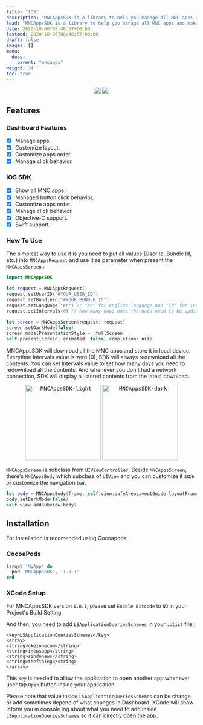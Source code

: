 ```yaml
---
title: "IOS"
description: "MNCAppsSDK is a library to help you manage all MNC apps and make it easier to display and maintain in your application."
lead: "MNCAppsSDK is a library to help you manage all MNC apps and make it easier to display and maintain in your application."
date: 2020-10-06T08:48:57+00:00
lastmod: 2020-10-06T08:48:57+00:00
draft: false
images: []
menu:
  docs:
    parent: "mncapps"
weight: 34
toc: true
---
```



<p align="center">
<a href="https://cocoapods.org/pods/MNCAppsSDK"><img src="https://img.shields.io/cocoapods/v/MNCAppsSDK.svg?style=flat"></a>
<a href="https://cocoapods.org/pods/MNCAppsSDK"><img src="https://img.shields.io/cocoapods/p/MNCAppsSDK.svg?style=flat"></a>
</p>

## Features

### Dashboard Features

- [x] Manage apps.
- [x] Customize layout.
- [x] Customize apps order.
- [x] Manage click behavior.

### iOS SDK

- [x] Show all MNC apps.
- [x] Managed button click behavior.
- [x] Customize apps order.
- [x] Manage click behavior.
- [x] Objective-C support.
- [x] Swift support.

### How To Use

The simplest way to use it is you need to put all values (User Id, Bundle Id, etc.) into `MNCAppsRequest` and use it as parameter when present the `MNCAppsScreen` :

```swift
import MNCAppsSDK

let request = MNCAppsRequest()
request.setUserID("#YOUR_USER_ID")
request.setBundleid("#YOUR_BUNDLE_ID")
request.setLanguage("en") // "en" for english language and "id" for indonesia language
request.setIntervals(0) // how many days does the data need to be updated
        
let screen = MNCAppsScreen(request: request)
screen.setDarkMode(false)
screen.modalPresentationStyle = .fullScreen
self.present(screen, animated: false, completion: nil)
```

MNCAppsSDK will download all the MNC apps and store it in local device. Everytime Intervals value is zero (0), SDK will always redownload all the contents.
You can set Intervals value to set how many days you need to redownload all the contents. And whenever you don't had a network connection, SDK will display all stored contents from the latest download.

<p align="center">
<kbd><img src="https://i.postimg.cc/bYBp44Hm/light.png" alt="MNCAppsSDK-light" title="MNCAppsSDK-light" width="200"/></kbd>
<kbd><img src="https://i.postimg.cc/DwqWv7xv/dark.png" alt="MNCAppsSDK-dark" title="MNCAppsSDK-dark" width="200"/></kbd>
</p>

`MNCAppsScreen` is subclass from `UIViewController`. Beside `MNCAppsScreen`, there's `MNCAppsBody` which subclass of `UIView` and you can customize it size or customize the navigation bar.

```swift
let body = MNCAppsBody(frame: self.view.safeAreaLayoutGuide.layoutFrame, andRequest: request)
body.setDarkMode(false)
self.view.addSubview(body)
```

## Installation

For installation is recomended using Cocoapods.

### CocoaPods

```ruby
target 'MyApp' do
  pod 'MNCAppsSDK', '1.0.1'
end
```

### XCode Setup

For MNCAppsSDK version `1.0.1`, please set `Enable Bitcode` to `NO` in your Project's Build Setting.

And then, you need to add `LSApplicationQueriesSchemes` in your `.plist` file :

```
<key>LSApplicationQueriesSchemes</key>
<array>
<string>okezonecom</string>
<string>inewsapp</string>
<string>sindonews</string>
<string>thefthing</string>
</array> 
```

This `key` is needed to allow the application to open another app whenever user tap `Open` button inside your application.

Please note that value inside `LSApplicationQueriesSchemes` can be change or add sometimes depend of what changes in Dashboard. 
XCode will show inform you in console log about what you need to add inside `LSApplicationQueriesSchemes` so it can directly open the app.